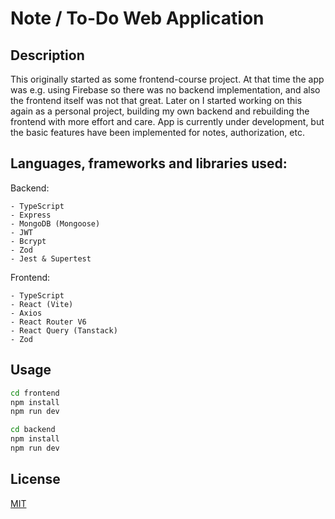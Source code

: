 # Note / To-Do Web Application

## Description

This originally started as some frontend-course project. At that time the app was e.g. using Firebase so there was no backend implementation, and also the frontend itself was not that great. Later on I started working on this again as a personal project, building my own backend and rebuilding the frontend with more effort and care. App is currently under development, but the basic features have been implemented for notes, authorization, etc.

## Languages, frameworks and libraries used:

Backend:

    - TypeScript
    - Express
    - MongoDB (Mongoose)
    - JWT
    - Bcrypt
    - Zod
    - Jest & Supertest

Frontend:

    - TypeScript
    - React (Vite)
    - Axios
    - React Router V6
    - React Query (Tanstack)
    - Zod

## Usage

```bash
cd frontend
npm install
npm run dev

cd backend
npm install
npm run dev
```

## License

[MIT](https://choosealicense.com/licenses/mit/)
